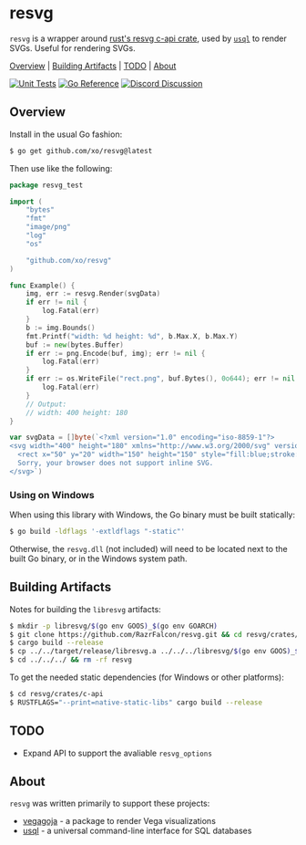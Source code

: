 # resvg

`resvg` is a wrapper around [rust's resvg c-api crate][resvg], used by
[`usql`][usql] to render SVGs. Useful for rendering SVGs.

[Overview][] | [Building Artifacts][] | [TODO][] | [About][]

[Overview]: #overview "Overview"
[Building Artifacts]: #building-artifacts "Building Artifacts"
[TODO]: #todo "TODO"
[About]: #about "About"

[![Unit Tests][resvg-ci-status]][resvg-ci]
[![Go Reference][goref-resvg-status]][goref-resvg]
[![Discord Discussion][discord-status]][discord]

[resvg-ci]: https://github.com/xo/resvg/actions/workflows/test.yml
[resvg-ci-status]: https://github.com/xo/resvg/actions/workflows/test.yml/badge.svg
[goref-resvg]: https://pkg.go.dev/github.com/xo/resvg
[goref-resvg-status]: https://pkg.go.dev/badge/github.com/xo/resvg.svg
[discord]: https://discord.gg/yJKEzc7prt "Discord Discussion"
[discord-status]: https://img.shields.io/discord/829150509658013727.svg?label=Discord&logo=Discord&colorB=7289da&style=flat-square "Discord Discussion"

## Overview

Install in the usual Go fashion:

```sh
$ go get github.com/xo/resvg@latest
```

Then use like the following:

```go
package resvg_test

import (
	"bytes"
	"fmt"
	"image/png"
	"log"
	"os"

	"github.com/xo/resvg"
)

func Example() {
	img, err := resvg.Render(svgData)
	if err != nil {
		log.Fatal(err)
	}
	b := img.Bounds()
	fmt.Printf("width: %d height: %d", b.Max.X, b.Max.Y)
	buf := new(bytes.Buffer)
	if err := png.Encode(buf, img); err != nil {
		log.Fatal(err)
	}
	if err := os.WriteFile("rect.png", buf.Bytes(), 0o644); err != nil {
		log.Fatal(err)
	}
	// Output:
	// width: 400 height: 180
}

var svgData = []byte(`<?xml version="1.0" encoding="iso-8859-1"?>
<svg width="400" height="180" xmlns="http://www.w3.org/2000/svg" version="1.1">
  <rect x="50" y="20" width="150" height="150" style="fill:blue;stroke:pink;stroke-width:5;fill-opacity:0.1;stroke-opacity:0.9" />
  Sorry, your browser does not support inline SVG.
</svg>`)
```

### Using on Windows

When using this library with Windows, the Go binary must be built statically:

```sh
$ go build -ldflags '-extldflags "-static"'
```

Otherwise, the `resvg.dll` (not included) will need to be located next to the
built Go binary, or in the Windows system path.

## Building Artifacts

Notes for building the `libresvg` artifacts:

```sh
$ mkdir -p libresvg/$(go env GOOS)_$(go env GOARCH)
$ git clone https://github.com/RazrFalcon/resvg.git && cd resvg/crates/c-api
$ cargo build --release
$ cp ../../target/release/libresvg.a ../../../libresvg/$(go env GOOS)_$(go env GOARCH)
$ cd ../../../ && rm -rf resvg
```

To get the needed static dependencies (for Windows or other platforms):

```sh
$ cd resvg/crates/c-api
$ RUSTFLAGS="--print=native-static-libs" cargo build --release
```

## TODO

- Expand API to support the avaliable `resvg_options`

## About

`resvg` was written primarily to support these projects:

- [vegagoja][vegagoja] - a package to render Vega visualizations
- [usql][usql] - a universal command-line interface for SQL databases

[resvg]: https://github.com/RazrFalcon/resvg
[usql]: https://github.com/xo/usql
[vegagoja]: https://github.com/xo/vegagoja
